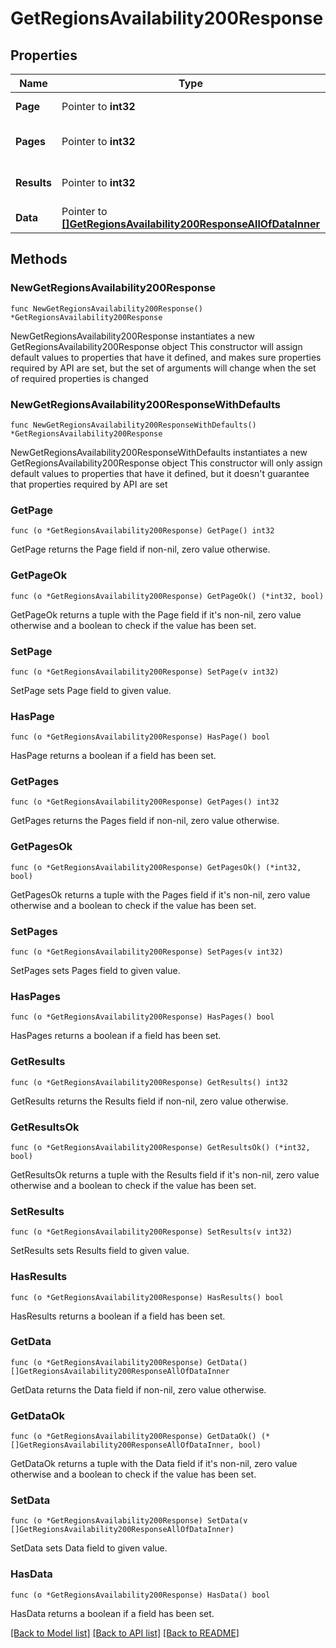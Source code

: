 # GetRegionsAvailability200Response

## Properties

Name | Type | Description | Notes
------------ | ------------- | ------------- | -------------
**Page** | Pointer to **int32** | The current [page](https://techdocs.akamai.com/linode-api/reference/pagination). | [optional] [readonly] 
**Pages** | Pointer to **int32** | The total number of [pages](https://techdocs.akamai.com/linode-api/reference/pagination). | [optional] [readonly] 
**Results** | Pointer to **int32** | The total number of results. | [optional] [readonly] 
**Data** | Pointer to [**[]GetRegionsAvailability200ResponseAllOfDataInner**](GetRegionsAvailability200ResponseAllOfDataInner.md) |  | [optional] 

## Methods

### NewGetRegionsAvailability200Response

`func NewGetRegionsAvailability200Response() *GetRegionsAvailability200Response`

NewGetRegionsAvailability200Response instantiates a new GetRegionsAvailability200Response object
This constructor will assign default values to properties that have it defined,
and makes sure properties required by API are set, but the set of arguments
will change when the set of required properties is changed

### NewGetRegionsAvailability200ResponseWithDefaults

`func NewGetRegionsAvailability200ResponseWithDefaults() *GetRegionsAvailability200Response`

NewGetRegionsAvailability200ResponseWithDefaults instantiates a new GetRegionsAvailability200Response object
This constructor will only assign default values to properties that have it defined,
but it doesn't guarantee that properties required by API are set

### GetPage

`func (o *GetRegionsAvailability200Response) GetPage() int32`

GetPage returns the Page field if non-nil, zero value otherwise.

### GetPageOk

`func (o *GetRegionsAvailability200Response) GetPageOk() (*int32, bool)`

GetPageOk returns a tuple with the Page field if it's non-nil, zero value otherwise
and a boolean to check if the value has been set.

### SetPage

`func (o *GetRegionsAvailability200Response) SetPage(v int32)`

SetPage sets Page field to given value.

### HasPage

`func (o *GetRegionsAvailability200Response) HasPage() bool`

HasPage returns a boolean if a field has been set.

### GetPages

`func (o *GetRegionsAvailability200Response) GetPages() int32`

GetPages returns the Pages field if non-nil, zero value otherwise.

### GetPagesOk

`func (o *GetRegionsAvailability200Response) GetPagesOk() (*int32, bool)`

GetPagesOk returns a tuple with the Pages field if it's non-nil, zero value otherwise
and a boolean to check if the value has been set.

### SetPages

`func (o *GetRegionsAvailability200Response) SetPages(v int32)`

SetPages sets Pages field to given value.

### HasPages

`func (o *GetRegionsAvailability200Response) HasPages() bool`

HasPages returns a boolean if a field has been set.

### GetResults

`func (o *GetRegionsAvailability200Response) GetResults() int32`

GetResults returns the Results field if non-nil, zero value otherwise.

### GetResultsOk

`func (o *GetRegionsAvailability200Response) GetResultsOk() (*int32, bool)`

GetResultsOk returns a tuple with the Results field if it's non-nil, zero value otherwise
and a boolean to check if the value has been set.

### SetResults

`func (o *GetRegionsAvailability200Response) SetResults(v int32)`

SetResults sets Results field to given value.

### HasResults

`func (o *GetRegionsAvailability200Response) HasResults() bool`

HasResults returns a boolean if a field has been set.

### GetData

`func (o *GetRegionsAvailability200Response) GetData() []GetRegionsAvailability200ResponseAllOfDataInner`

GetData returns the Data field if non-nil, zero value otherwise.

### GetDataOk

`func (o *GetRegionsAvailability200Response) GetDataOk() (*[]GetRegionsAvailability200ResponseAllOfDataInner, bool)`

GetDataOk returns a tuple with the Data field if it's non-nil, zero value otherwise
and a boolean to check if the value has been set.

### SetData

`func (o *GetRegionsAvailability200Response) SetData(v []GetRegionsAvailability200ResponseAllOfDataInner)`

SetData sets Data field to given value.

### HasData

`func (o *GetRegionsAvailability200Response) HasData() bool`

HasData returns a boolean if a field has been set.


[[Back to Model list]](../README.md#documentation-for-models) [[Back to API list]](../README.md#documentation-for-api-endpoints) [[Back to README]](../README.md)


